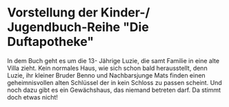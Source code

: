 # Vorstellung der Kinder-/ Jugendbuch-Reihe "Die Duftapotheke"

In dem Buch geht es um die 13- Jährige Luzie, die samt Familie in eine alte Villa zieht. Kein normales Haus, wie sich schon bald herausstellt, denn Luzie, ihr kleiner Bruder Benno und Nachbarsjunge Mats finden einen geheimnisvollen alten Schlüssel der in kein Schloss zu passen scheint. Und noch dazu gibt es ein Gewächshaus, das niemand betreten darf. Da stimmt doch etwas nicht!
